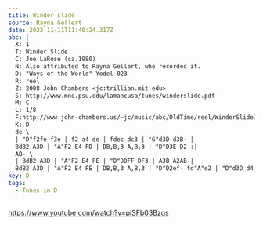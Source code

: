 ```yaml
---
title: Winder slide
source: Rayna Gellert
date: 2022-11-11T11:40:24.317Z
abc: |-
  X: 1
  T: Winder Slide
  C: Joe LaRose (ca.1980)
  N: Also attributed to Rayna Gellert, who recorded it.
  D: "Ways of the World" Yodel 023
  R: reel
  Z: 2008 John Chambers <jc:trillian.mit.edu>
  S: http://www.mne.psu.edu/lamancusa/tunes/winderslide.pdf
  M: C|
  L: 1/8
  F:http://www.john-chambers.us/~jc/music/abc/OldTime/reel/WinderSlide1_D.abc	 
  K: D
  de \
  | "D"f2fe f3e | f2 a4 de | fdec dc3 | "G"d3D d3B- |    
  BdB2 A3D | "A"F2 E4 FD | DB,B,3 A,B,3 | "D"D3E D2 :|
  AB- \
  | BdB2 A3D | "A"F2 E4 FE | "D"DDFF DF3 | A3B A2AB-|
  BdB2 A3D | "A"F2 E4 FE | DB,B,3 A,B,3 | "D"D2ef- fd"A"e2 | "D"d3D d4 |]
key: D
tags:
  - Tunes in D
---
```

https://www.youtube.com/watch?v=piSFb03Bzqs